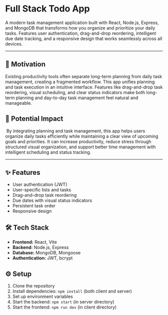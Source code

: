 # Full Stack Todo App

A modern task management application built with React, Node.js, Express, and MongoDB that transforms how you organize and prioritize your daily tasks. Features user authentication, drag-and-drop reordering, intelligent due date tracking, and a responsive design that works seamlessly across all devices.

---

## 🎯 Motivation
Existing productivity tools often separate long-term planning from daily task management, creating a fragmented workflow. This app unifies planning and task execution in an intuitive interface. Features like drag-and-drop task reordering, visual scheduling, and clear status indicators make both long-term planning and day-to-day task management feel natural and manageable.

## 🚀 Potential Impact
 By integrating planning and task management, this app helps users organize daily tasks efficiently while maintaining a clear view of upcoming goals and priorities. It can increase productivity, reduce stress through structured visual organization, and support better time management with intelligent scheduling and status tracking.
 
---

## ✨ Features
- User authentication (JWT)
- User-specific lists and tasks
- Drag-and-drop task reordering
- Due dates with visual status indicators
- Persistent task order
- Responsive design

## 🛠 Tech Stack
- **Frontend:** React, Vite
- **Backend:** Node.js, Express
- **Database:** MongoDB, Mongoose
- **Authentication:** JWT, bcrypt

## ⚙️ Setup
1. Clone the repository
2. Install dependencies: `npm install` (both client and server)
3. Set up environment variables
4. Start the backend: `npm start` (in server directory)
5. Start the frontend: `npm run dev` (in client directory)
